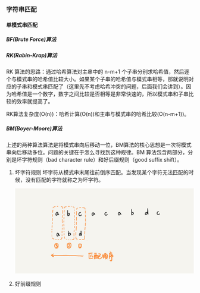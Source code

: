 ### 字符串匹配

#### 单模式串匹配

##### BF(Brute Force)算法

##### RK(Rabin-Krap)算法

RK 算法的思路：通过哈希算法对主串中的 n-m+1 个子串分别求哈希值，然后逐个与模式串的哈希值比较大小。如果某个子串的哈希值与模式串相等，那就说明对应的子串和模式串匹配了（这里先不考虑哈希冲突的问题，后面我们会讲到）。因为哈希值是一个数字，数字之间比较是否相等是非常快速的，所以模式串和子串比较的效率就提高了。

RK算法复杂度(O(n))：哈希计算(O(n))和主串与模式串的哈希比较(O(n-m+1))。

##### BM(Boyer-Moore)算法

上述的两种算法算法是将模式串向后移动一位，BM算法的核心思想是一次将模式串向后移动多位。问题的关键在于怎么寻找到这种规律。BM 算法包含两部分，分别是坏字符规则（bad character rule）和好后缀规则（good suffix shift）。

1. 坏字符规则
   坏字符从模式串末尾往前倒序匹配。当发现某个字符无法匹配的时候，没有匹配的字符就称之为坏字符。

   <div>
       <img src="./static/imgs/1587867766112.jpeg" />
   </div>

   

2. 好前缀规则